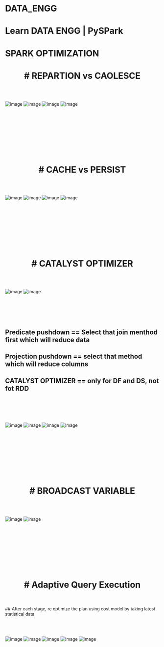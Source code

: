 # DATA_ENGG
# Learn DATA ENGG | PySPark
# SPARK OPTIMIZATION

<h1 align="center"># REPARTION vs CAOLESCE</h1>
<br></br>

![image](https://github.com/aniketghodake10/DATA_ENGG/assets/38704659/0f5d76c2-d759-4510-ab93-55394d1666af)
![image](https://github.com/aniketghodake10/DATA_ENGG/assets/38704659/af7e23ca-8448-4e46-8d66-9f318e903c10)
![image](https://github.com/aniketghodake10/DATA_ENGG/assets/38704659/e2d40c90-435e-4b0d-8c45-52a4f58afb8e)
![image](https://github.com/aniketghodake10/DATA_ENGG/assets/38704659/49e0033c-b8bd-4190-8323-f61ca9eeebbf)

<br></br>
<br></br>
<br></br>
<br></br>
<h1 align="center"># CACHE vs PERSIST</h1>
<br></br>

![image](https://github.com/aniketghodake10/DATA_ENGG/assets/38704659/28dabec7-daa5-422a-820f-b8e25dc7ada8)
![image](https://github.com/aniketghodake10/DATA_ENGG/assets/38704659/f16b1d8a-59e7-4235-932d-196dd8d6aa58)
![image](https://github.com/aniketghodake10/DATA_ENGG/assets/38704659/c3d635a2-87c7-4015-8e94-0d165d9abf33)
![image](https://github.com/aniketghodake10/DATA_ENGG/assets/38704659/8015b7f9-e5f9-44f4-b356-9af88a1f67ae)

<br></br>
<br></br>
<br></br>
<br></br>
<h1 align="center"># CATALYST OPTIMIZER</h1>
<br></br>

![image](https://github.com/aniketghodake10/DATA_ENGG/assets/38704659/e727844e-8307-4e59-a8b3-28cb7b9991a5)
![image](https://github.com/aniketghodake10/DATA_ENGG/assets/38704659/2c6de525-721a-4c0c-97d5-dc3097f2f906)

<br></br>
<br></br>
## Predicate pushdown == Select that join menthod first which will reduce data
## Projection pushdown == select that method which will reduce columns
## CATALYST OPTIMIZER == only for DF and DS, not fot RDD
<br></br>
<br></br>

![image](https://github.com/aniketghodake10/DATA_ENGG/assets/38704659/df70c2ee-ebaa-4cb8-add1-728117b62112)
![image](https://github.com/aniketghodake10/DATA_ENGG/assets/38704659/8e2cc99b-20c8-46ec-93db-6a5de2f4f92a)
![image](https://github.com/aniketghodake10/DATA_ENGG/assets/38704659/281845b6-81dd-48bb-a8a4-837da563b83d)
![image](https://github.com/aniketghodake10/DATA_ENGG/assets/38704659/8ec25f48-44d5-4cc3-afa8-0d0bae7c5516)

<br></br>
<br></br>
<br></br>
<br></br>
<h1 align="center"># BROADCAST VARIABLE</h1>
<br></br>

![image](https://github.com/aniketghodake10/DATA_ENGG/assets/38704659/b5870994-0d0f-4713-bf4c-acbd00641f11)
![image](https://github.com/aniketghodake10/DATA_ENGG/assets/38704659/90e18110-7f32-4594-8b9c-a9672910ed97)

<br></br>
<br></br>
<br></br>
<br></br>
<h1 align="center"># Adaptive Query Execution</h1>
<br></br>
## After each stage, re optimize the plan using cost model by taking latest statistical data
<br></br>
<br></br>

![image](https://github.com/aniketghodake10/DATA_ENGG/assets/38704659/0825bc82-5b30-430a-aefc-e25cd74f2a82)
![image](https://github.com/aniketghodake10/DATA_ENGG/assets/38704659/ee506b69-63df-429a-9b4e-0b279b7eec46)
![image](https://github.com/aniketghodake10/DATA_ENGG/assets/38704659/14e450ef-b753-49d5-9d33-3136751613a6)
![image](https://github.com/aniketghodake10/DATA_ENGG/assets/38704659/b23d6871-24f4-467c-8793-5768fd10ff63)
![image](https://github.com/aniketghodake10/DATA_ENGG/assets/38704659/4174aa52-029d-424e-a107-6be97ff96ac4)
